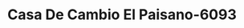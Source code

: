 ---
f_zip-code: 90201
f_state-code: CA
title: Casa De Cambio El Paisano-6093
f_phone: 323-771-7317
f_city-only: Bell Gardens
f_address: 7629 Wilcox Avenue Bell Gardens
f_location-unique-id: '6093'
slug: casa-de-cambio-el-paisano-6093
updated-on: '2024-05-30T13:46:58.046Z'
created-on: '2024-05-30T13:36:59.803Z'
published-on: '2024-05-30T13:54:32.469Z'
f_city-state: cms/city/bell-gardens-ca.md
f_company: cms/company/casa-de-cambio-el-paisano.md
f_state: cms/state/california.md
layout: '[payday-loan].html'
tags: payday-loan
---